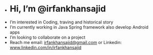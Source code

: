 - # Hi, I’m @irfankhansajid
-  I’m interested in Coding, traving and historical story
-  I’m currently working in Java Spring framework also develop Android apps
-  I’m looking to collaborate on a project
-  Reach me email: irfankhansajid@gmail.com or Linkedin: www.linkedin.com/in/irfankhansajid

<!---
irfankhansajid/irfankhansajid is a ✨ special ✨ repository because its `README.md` (this file) appears on your GitHub profile.
You can click the Preview link to take a look at your changes.
--->
